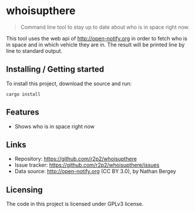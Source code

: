 # whoisupthere
> Command line tool to stay up to date about who is in space right now.

This tool uses the web api of http://open-notify.org in order to fetch who
is in space and in which vehicle they are in. The result will be printed
line by line to standard output.

## Installing / Getting started

To install this project, download the source and run:

```shell
cargo install
```
## Features

* Shows who is in space right now

## Links

- Repository: https://github.com/r2p2/whoisupthere
- Issue tracker: https://github.com/r2p2/whoisupthere/issues
- Data source: http://open-notify.org (CC BY 3.0), by Nathan Bergey

## Licensing

The code in this project is licensed under GPLv3 license.
